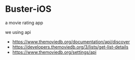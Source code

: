 # Buster-iOS
a movie rating app


we using api 
- https://www.themoviedb.org/documentation/api/discover
- https://developers.themoviedb.org/3/lists/get-list-details
- https://www.themoviedb.org/settings/api
